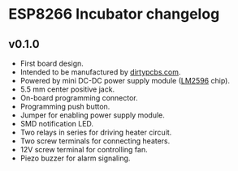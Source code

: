 # ESP8266 Incubator changelog

## v0.1.0

 - First board design.
 - Intended to be manufactured by [dirtypcbs.com](http://dirtypcbs.com/).
 - Powered by mini DC-DC power supply module ([LM2596](http://www.ti.com/lit/ds/symlink/lm2596.pdf) chip).
 - 5.5 mm center positive jack.
 - On-board programming connector.
 - Programming push button.
 - Jumper for enabling power supply module.
 - SMD notification LED.
 - Two relays in series for driving heater circuit.
 - Two screw terminals for connecting heaters.
 - 12V screw terminal for controlling fan.
 - Piezo buzzer for alarm signaling.